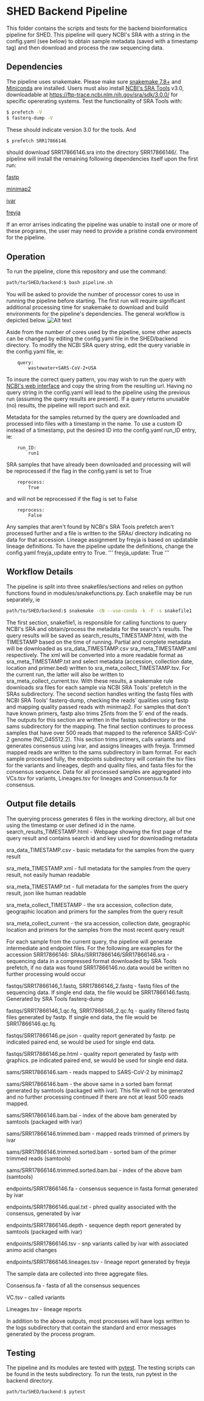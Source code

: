 # SHED Backend Pipeline

This folder contains the scripts and tests for the backend bioinformatics pipeline for SHED.  This pipeline will query NCBI's SRA with a string in the config.yaml (see below) to obtain sample metadata (saved with a timestamp tag) and then download and process the raw sequencing data.
## Dependencies
The pipeline uses snakemake.  Please make sure [snakemake 7.8+](https://snakemake.readthedocs.io/en/stable/) and [Miniconda](https://docs.conda.io/en/latest/miniconda.html) are installed.  Users must also install [NCBI's SRA Tools](https://github.com/ncbi/sra-tools) v3.0, downloadable at https://ftp-trace.ncbi.nlm.nih.gov/sra/sdk/3.0.0/ for specific opererating systems.  Test the functionality of SRA Tools with:
```bash
$ prefetch -V
$ fasterq-dump -V
```
These should indicate version 3.0 for the tools. And
```bash
$ prefetch SRR17866146
```
should download SRR17866146.sra into the directory SRR17866146/. The pipeline will install the remaining following dependencies itself upon the first run:


[fastp](https://github.com/OpenGene/fastp)

[minimap2](https://github.com/lh3/minimap2)

[ivar](https://github.com/andersen-lab/ivar)

[freyja](https://github.com/andersen-lab/Freyja)

If an error arrises indicating the pipeline was unable to install one or more of these programs, the user may need to provide a pristine conda environment for the pipeline.

## Operation
To run the pipeline, clone this repository and use the command:
```bash
path/to/SHED/backend:$ bash pipeline.sh
```
You will be asked to provide the number of processor cores to use in running the pipeline before starting.  The first run will require significant additional processing time for snakemake to download and build environments for the pipeline's dependencies.  The general workflow is depicted below.
![Alt text](Flow.png)


Aside from the number of cores used by the pipeline, some other aspects can be changed by editing the config.yaml file in the SHED/backend directory.  To modify the NCBI SRA query string, edit the query variable in the config.yaml file, ie:
```
    query:
        wastewater+SARS-CoV-2+USA
```
To insure the correct query pattern, you may wish to run the query with [NCBI's web interface](https://www.ncbi.nlm.nih.gov/sra) and copy the string from the resulting url.  Having no query string in the config.yaml will lead to the pipeline using the previous run (assuming the query results are present).  If a query returns unusable (no) results, the pipeline will report such and exit.

Metadata for the samples returned by the query are downloaded and processed into files with a timestamp in the name.  To use a custom ID instead of a timestamp, put the desired ID into the config.yaml run_ID entry, ie:
```
    run_ID:
        run1
```

SRA samples that have already been downloaded and processing will will be reprocessed if the flag in the config.yaml is set to True
```
    reprocess:
        True
```
and will not be reprocessed if the flag is set to False
```
    reprocess:
        False
```
Any samples that aren't found by NCBI's SRA Tools prefetch aren't processed further and a file is written to the SRAs/ directory indicating no data for that accession.
Lineage assignment by freyja is based on updatable lineage definitions.  To have the pipeline update the definitions, change the config.yaml freyja_update entry to True.
'''
    freyja_update:
        True
'''

## Workflow Details
The pipeline is split into three snakefiles/sections and relies on python
functions found in modules/snakefunctions.py.  Each snakefile may be run
separately, ie
```bash
path/to/SHED/backend:$ snakemake -cN --use-conda -k -F -s snakefile1
```
The first section, snakefile1, is responsible for calling functions to query NCBI's SRA and obtain/process the metadata for the search's results.  The query results will be saved as search_results_TIMESTAMP.html, with the TIMESTAMP based on the time of running.  Partial and complete metadata will be downloaded as sra_data_TIMESTAMP.csv sra_meta_TIMESTAMP.xml respectively.  The xml will be converted into a more readable format as sra_meta_TIMESTAMP.txt and select metadata (accession, collection date, location and primer.bed) written to sra_meta_collect_TIMESTAMP.tsv.
For the current run, the latter will also be written to sra_meta_collect_current.tsv.  With these results, a snakemake rule downloads sra files for each sample via NCBI SRA Tools' prefetch in the SRAs subdirectory.
The second section handles writing the fastq files with NCBI SRA Tools' fasterq-dump, checking the reads' qualities using fastp and mapping quality passed reads with minimap2.  For samples that don't have known primers, fastp also trims 25nts from the 5' end of the reads. The outputs for this section are written in the fastqs subdirectory or the sams subdirectory for the mapping.  The final section continues to process samples that have over 500 reads that mapped to the reference SARS-CoV-2 genome (NC_045512.2).  This section trims primers, calls variants and generates consensus using ivar, and assigns lineages with freyja.  Trimmed mapped reads are written to the sams subdirectory in bam format.  For each sample processed fully, the endpoints subdirectory will contain the tsv files for the variants and lineages, depth and quality files, and fasta files for the consensus sequence.  Data for all processed samples are aggregated into VCs.tsv for variants, Lineages.tsv for lineages and Consensus.fa for consensus.

## Output file details

The querying process generates 6 files in the working directory, all but one using the timestamp or user defined id in the name.
search_results_TIMESTAMP.html - Webpage showing the first page of the query result and contains search id and key used for downloading metadata

sra_data_TIMESTAMP.csv - basic metadata for the samples from the query result

sra_meta_TIMESTAMP.xml - full metadata for the samples from the query result, not easily human readable

sra_meta_TIMESTAMP.txt - full metadata for the samples from the query result, json like human readable

sra_meta_collect_TIMESTAMP - the sra accession, collection date, geographic location and primers for the samples from the query result

sra_meta_collect_current - the sra accession, collection date, geographic location and primers for the samples from the most recent query result


For each sample from the current query, the pipeline will generate intermediate and endpoint files.  For the following are examples for the accession SRR17866146:
SRAs/SRR17866146/SRR17866146.sra - sequencing data in a compressed format downloaded by SRA Tools prefetch, if no data was found SRR17866146.no.data would be written no further processing would occur

fastqs/SRR17866146_1.fastq, SRR17866146_2.fastq - fastq files of the sequencing data.  If single end data, the file would be SRR17866146.fastq. Generated by SRA Tools fasterq-dump

fastqs/SRR17866146_1.qc.fq, SRR17866146_2.qc.fq - quality filtered fastq files generated by fastp. If single end data, the file would be SRR17866146.qc.fq.

fastqs/SRR17866146.pe.json - quality report generated by fastp. pe indicated paired end, se would be used for single end data.

fastqs/SRR17866146.pe.html - quality report generated by fastp with graphics. pe indicated paired end, se would be used for single end data.

sams/SRR17866146.sam - reads mapped to SARS-CoV-2 by minimap2

sams/SRR17866146.bam - the above same in a sorted bam format generated by samtools (packaged with ivar).  This file will not be generated and no further processing continued if there are not at least 500 reads mapped.

sams/SRR17866146.bam.bai - index of the above bam generated by samtools (packaged with ivar)

sams/SRR17866146.trimmed.bam - mapped reads trimmed of primers by ivar

sams/SRR17866146.trimmed.sorted.bam - sorted bam of the primer trimmed reads (samtools)

sams/SRR17866146.trimmed.sorted.bam.bai - index of the above bam (samtools)

endpoints/SRR17866146.fa - consensus sequence in fasta format generated by ivar

endpoints/SRR17866146.qual.txt - phred quality associated with the consensus, generated by ivar

endpoints/SRR17866146.depth - sequence depth report generated by samtools (packaged with ivar)

endpoints/SRR17866146.tsv - snp variants called by ivar with associated animo acid changes

endpoints/SRR17866146.lineages.tsv - lineage report generated by freyja


The sample data are collected into three aggregate files.

Consensus.fa - fasta of all the consensus sequences

VC.tsv - called variants

Lineages.tsv - lineage reports


In addition to the above outputs, most processes will have logs written to the logs subdirectory that contain the standard and error messages generated by the process program.

## Testing
The pipeline and its modules are tested with [pytest](https://docs.pytest.org/en/7.1.x/).  The testing scripts can be found in the tests subdirectory.  To run the tests, run pytest in the backend directory.

```bash
path/to/SHED/backend:$ pytest
```
